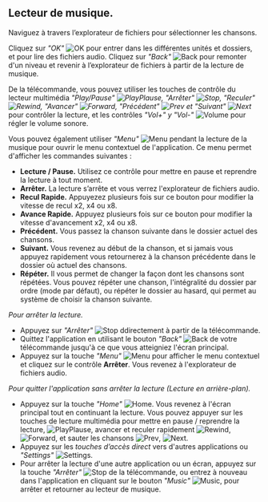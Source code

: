 ## Lecteur de musique.

Naviguez à travers l’explorateur de fichiers pour sélectionner les chansons.

Cliquez sur *"OK"* ![OK](http://static.energysistem.com/images/manuals/42162/5501c8043769d.jpg) pour entrer dans les différentes unités et dossiers, et pour lire des fichiers audio. Cliquez sur *"Back"* ![Back](http://static.energysistem.com/images/manuals/42162/5501c809057e9.jpg) pour remonter d'un niveau et revenir à l’explorateur de fichiers à partir de la lecture de musique.

De la télécommande, vous pouvez utiliser les touches de contrôle du lecteur multimédia  *"Play/Pause" ![PlayPlause](http://static.energysistem.com/images/manuals/42162/5501c84d1a18d.jpg), "Arrêter" ![Stop](http://static.energysistem.com/images/manuals/42162/5501c871719ec.jpg), "Reculer" ![Rewind](http://static.energysistem.com/images/manuals/42162/5501c8622030c.jpg), "Avancer" ![Forward](http://static.energysistem.com/images/manuals/42162/5501c82085995.jpg), "Précédent" ![Prev](http://static.energysistem.com/images/manuals/42162/5501c859394dc.jpg) et "Suivant" ![Next](http://static.energysistem.com/images/manuals/42162/5501c83524ac9.jpg)* pour contrôler la lecture, et les contrôles  *"Vol+" y "Vol-"* ![Volume](http://static.energysistem.com/images/manuals/42162/5502bf32af18c.jpg) pour régler le volume sonore.

Vous pouvez également utiliser *"Menu"* ![Menu](http://static.energysistem.com/images/manuals/42162/5501c7fd28337.jpg) pendant la lecture de la musique pour ouvrir le menu contextuel de l'application. Ce menu permet d'afficher les commandes suivantes :

- **Lecture / Pause.** Utilisez ce contrôle pour mettre en pause et reprendre la lecture à tout moment.
- **Arrêter.** La lecture s’arrête et vous verrez l'explorateur de fichiers audio.
- **Recul Rapide.** Appuyezez plusieurs fois sur ce bouton pour modifier la vitesse de recul x2, x4 ou x8.
- **Avance Rapide.** Appuyez plusieurs fois sur ce bouton pour modifier la vitesse d'avancement x2, x4 ou x8.
- **Précédent.** Vous passez la chanson suivante dans le dossier actuel des chansons.
- **Suivant.** Vous revenez au début de la chanson, et si jamais vous appuyez rapidement vous retournerez à la chanson précédente dans le dossier où actuel des chansons.
- **Répéter.** Il vous permet de changer la façon dont les chansons sont répétées. Vous pouvez répéter une chanson, l'intégralité du dossier par ordre (mode par défaut), ou répéter le dossier au hasard, qui permet au système de choisir la chanson suivante.

*Pour arrêter la lecture.*
- Appuyez sur  *"Arrêter"* ![Stop](http://static.energysistem.com/images/manuals/42162/5501c871719ec.jpg) ddirectement à partir de la télécommande.
- Quittez l'application en utilisant le bouton *"Back"* ![Back](http://static.energysistem.com/images/manuals/42162/5501c809057e9.jpg) de votre télécommande jusqu'à ce que vous atteigniez l'écran principal.
- Appuyez sur la touche *"Menu"* ![Menu](http://static.energysistem.com/images/manuals/42162/5501c7fd28337.jpg) pour afficher le menu contextuel et cliquez sur le contrôle **Arrêter**. Vous revenez à l'explorateur de fichiers audio.

*Pour quitter l'application sans arrêter la lecture (Lecture en arrière-plan).*
- Appuyez sur la touche *"Home"* ![Home](http://static.energysistem.com/images/manuals/42162/5501c8a118989.jpg). Vous revenez à l'écran principal tout en continuant la lecture. Vous pouvez appuyer sur les touches de lecture multimédia pour mettre en pause / reprendre la lecture, ![PlayPlause](http://static.energysistem.com/images/manuals/42162/5501c84d1a18d.jpg), avancer et reculer rapidement ![Rewind](http://static.energysistem.com/images/manuals/42162/5501c8622030c.jpg), ![Forward](http://static.energysistem.com/images/manuals/42162/5501c82085995.jpg), et sauter les chansons ![Prev](http://static.energysistem.com/images/manuals/42162/5501c859394dc.jpg), ![Next](http://static.energysistem.com/images/manuals/42162/5501c83524ac9.jpg).
- Appuyez sur les *touches d’accès direct* vers d'autres applications ou  *"Settings"* ![Settings](http://static.energysistem.com/images/manuals/42162/5502ba509ab6c.jpg).
- Pour arrêter la lecture d'une autre application ou un écran, appuyez sur la touche *"Arrêter"* ![Stop](http://static.energysistem.com/images/manuals/42162/5501c871719ec.jpg) de la télécommande, ou entrez à nouveau dans l'application en cliquant sur le bouton *"Music"* ![Music](http://static.energysistem.com/images/manuals/42162/5502b706b536b.jpg), pour arrêter et retourner au lecteur de musique.

